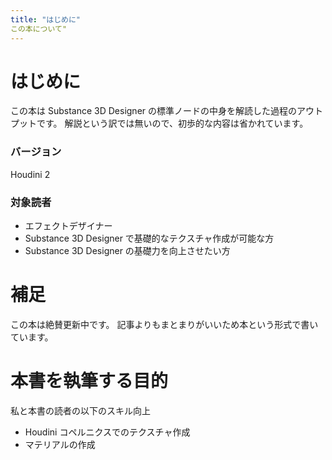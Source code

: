 ```yaml
---
title: "はじめに"
この本について"
---
```

# はじめに
この本は Substance 3D
 Designer の標準ノードの中身を解読した過程のアウトプットです。
解説という訳では無いので、初歩的な内容は省かれています。

### バージョン
Houdini 2

### 対象読者
- エフェクトデザイナー
- Substance 3D Designer で基礎的なテクスチャ作成が可能な方
- Substance 3D Designer の基礎力を向上させたい方

# 補足
この本は絶賛更新中です。
記事よりもまとまりがいいため本という形式で書いています。

# 本書を執筆する目的
私と本書の読者の以下のスキル向上
- Houdini コペルニクスでのテクスチャ作成
- マテリアルの作成